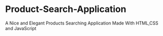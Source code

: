 # Product-Search-Application
A Nice and Elegant Products Searching Application Made With HTML,CSS and JavaScript
